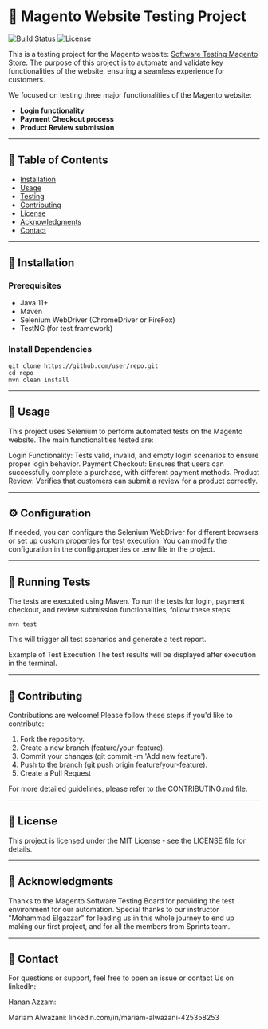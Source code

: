 # 🚀 Magento Website Testing Project
[![Build Status](https://img.shields.io/badge/build-passing-brightgreen.svg)](https://github.com/user/repo/actions)
[![License](https://img.shields.io/badge/license-MIT-blue.svg)](LICENSE)

This is a testing project for the Magento website: [Software Testing Magento Store](https://magento.softwaretestingboard.com/). The purpose of this project is to automate and validate key functionalities of the website, ensuring a seamless experience for customers.

We focused on testing three major functionalities of the Magento website:
- **Login functionality**
- **Payment Checkout process**
- **Product Review submission**

---

## 📖 Table of Contents
- [Installation](#installation)
- [Usage](#usage)
- [Testing](#testing)
- [Contributing](#contributing)
- [License](#license)
- [Acknowledgments](#acknowledgments)
- [Contact](#contact)

---

## 🔧 Installation

### Prerequisites
- Java 11+
- Maven
- Selenium WebDriver (ChromeDriver or FireFox)
- TestNG (for test framework)

###  Install Dependencies
```
git clone https://github.com/user/repo.git
cd repo
mvn clean install
```
---
## 🚀 Usage
This project uses Selenium to perform automated tests on the Magento website. The main functionalities tested are:

Login Functionality: Tests valid, invalid, and empty login scenarios to ensure proper login behavior.
Payment Checkout: Ensures that users can successfully complete a purchase, with different payment methods.
Product Review: Verifies that customers can submit a review for a product correctly.

---

## ⚙️ Configuration
If needed, you can configure the Selenium WebDriver for different browsers or set up custom properties for test execution. You can modify the configuration in the config.properties or .env file in the project.

---
## 🧪 Running Tests
The tests are executed using Maven. To run the tests for login, payment checkout, and review submission functionalities, follow these steps:
```
mvn test
```

This will trigger all test scenarios and generate a test report.

Example of Test Execution
The test results will be displayed after execution in the terminal.

---
## 🤝 Contributing
Contributions are welcome! Please follow these steps if you'd like to contribute:

1. Fork the repository.
2. Create a new branch (feature/your-feature).
3. Commit your changes (git commit -m 'Add new feature').
4. Push to the branch (git push origin feature/your-feature).
5. Create a Pull Request

For more detailed guidelines, please refer to the CONTRIBUTING.md file.

---
## 📜 License
This project is licensed under the MIT License - see the LICENSE file for details.

---
## 🙏 Acknowledgments
Thanks to the Magento Software Testing Board for providing the test environment for our automation.
Special thanks to our instructor "Mohammad Elgazzar" for leading us in this whole journey to end up making our first project, and for all the members from Sprints team.

---
## 📩 Contact
For questions or support, feel free to open an issue or contact Us on linkedIn:

Hanan Azzam: 

Mariam Alwazani: linkedin.com/in/mariam-alwazani-425358253